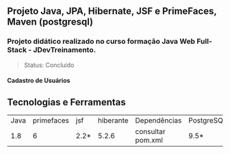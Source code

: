 ## Projeto Java, JPA, Hibernate, JSF e PrimeFaces, Maven (postgresql)
### Projeto didático realizado no curso formação Java Web Full-Stack - JDevTreinamento. 
> Status: Concluído

#### Cadastro de Usuários

## Tecnologias e Ferramentas
<table>
  <tr> 
    <td>Java</td>
    <td>primefaces</td>
    <td>jsf</td>
    <td>hiberante</td>
    <td>Dependências</td>
    <td>PostgreSQL</td>
    <td>Eclpse</td>
    <td>Windows</td>
  </tr>
  <tr> 
    <td>1.8</td>
    <td>6</td>
    <td>2.2*</td>
    <td>5.2.6</td>
    <td>consultar pom.xml</td>
    <td>9.5*</td>
    <td>3.9.5</td>
    <td>*</td>
  </tr>
</table>

